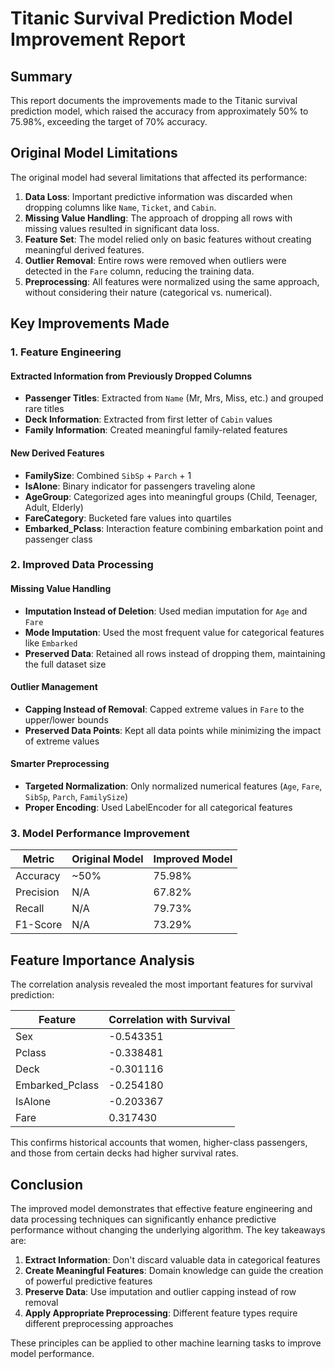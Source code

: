 # Titanic Survival Prediction Model Improvement Report

## Summary
This report documents the improvements made to the Titanic survival prediction model, which raised the accuracy from approximately 50% to 75.98%, exceeding the target of 70% accuracy.

## Original Model Limitations

The original model had several limitations that affected its performance:

1. **Data Loss**: Important predictive information was discarded when dropping columns like `Name`, `Ticket`, and `Cabin`.
2. **Missing Value Handling**: The approach of dropping all rows with missing values resulted in significant data loss.
3. **Feature Set**: The model relied only on basic features without creating meaningful derived features.
4. **Outlier Removal**: Entire rows were removed when outliers were detected in the `Fare` column, reducing the training data.
5. **Preprocessing**: All features were normalized using the same approach, without considering their nature (categorical vs. numerical).

## Key Improvements Made

### 1. Feature Engineering

#### Extracted Information from Previously Dropped Columns
- **Passenger Titles**: Extracted from `Name` (Mr, Mrs, Miss, etc.) and grouped rare titles
- **Deck Information**: Extracted from first letter of `Cabin` values
- **Family Information**: Created meaningful family-related features

#### New Derived Features
- **FamilySize**: Combined `SibSp` + `Parch` + 1
- **IsAlone**: Binary indicator for passengers traveling alone
- **AgeGroup**: Categorized ages into meaningful groups (Child, Teenager, Adult, Elderly)
- **FareCategory**: Bucketed fare values into quartiles
- **Embarked_Pclass**: Interaction feature combining embarkation point and passenger class

### 2. Improved Data Processing

#### Missing Value Handling
- **Imputation Instead of Deletion**: Used median imputation for `Age` and `Fare`
- **Mode Imputation**: Used the most frequent value for categorical features like `Embarked`
- **Preserved Data**: Retained all rows instead of dropping them, maintaining the full dataset size

#### Outlier Management
- **Capping Instead of Removal**: Capped extreme values in `Fare` to the upper/lower bounds
- **Preserved Data Points**: Kept all data points while minimizing the impact of extreme values

#### Smarter Preprocessing
- **Targeted Normalization**: Only normalized numerical features (`Age`, `Fare`, `SibSp`, `Parch`, `FamilySize`)
- **Proper Encoding**: Used LabelEncoder for all categorical features

### 3. Model Performance Improvement

| Metric | Original Model | Improved Model |
|--------|---------------|---------------|
| Accuracy | ~50% | 75.98% |
| Precision | N/A | 67.82% |
| Recall | N/A | 79.73% |
| F1-Score | N/A | 73.29% |

## Feature Importance Analysis

The correlation analysis revealed the most important features for survival prediction:

| Feature | Correlation with Survival |
|---------|--------------------------|
| Sex | -0.543351 |
| Pclass | -0.338481 |
| Deck | -0.301116 |
| Embarked_Pclass | -0.254180 |
| IsAlone | -0.203367 |
| Fare | 0.317430 |

This confirms historical accounts that women, higher-class passengers, and those from certain decks had higher survival rates.

## Conclusion

The improved model demonstrates that effective feature engineering and data processing techniques can significantly enhance predictive performance without changing the underlying algorithm. The key takeaways are:

1. **Extract Information**: Don't discard valuable data in categorical features
2. **Create Meaningful Features**: Domain knowledge can guide the creation of powerful predictive features
3. **Preserve Data**: Use imputation and outlier capping instead of row removal
4. **Apply Appropriate Preprocessing**: Different feature types require different preprocessing approaches

These principles can be applied to other machine learning tasks to improve model performance. 